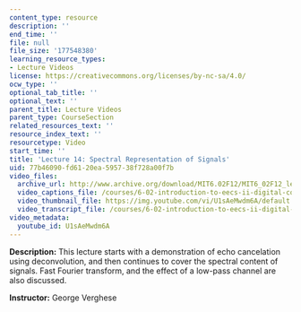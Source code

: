 ```yaml
---
content_type: resource
description: ''
end_time: ''
file: null
file_size: '177548380'
learning_resource_types:
- Lecture Videos
license: https://creativecommons.org/licenses/by-nc-sa/4.0/
ocw_type: ''
optional_tab_title: ''
optional_text: ''
parent_title: Lecture Videos
parent_type: CourseSection
related_resources_text: ''
resource_index_text: ''
resourcetype: Video
start_time: ''
title: 'Lecture 14: Spectral Representation of Signals'
uid: 77b46090-fd61-20ea-5957-38f728a00f7b
video_files:
  archive_url: http://www.archive.org/download/MIT6.02F12/MIT6_02F12_lec14_300k.mp4
  video_captions_file: /courses/6-02-introduction-to-eecs-ii-digital-communication-systems-fall-2012/c2a29def6180511d98f2fa4b29d11055_U1sAeMwdm6A.vtt
  video_thumbnail_file: https://img.youtube.com/vi/U1sAeMwdm6A/default.jpg
  video_transcript_file: /courses/6-02-introduction-to-eecs-ii-digital-communication-systems-fall-2012/c9651b26578f51a70b5c218f0161d275_U1sAeMwdm6A.pdf
video_metadata:
  youtube_id: U1sAeMwdm6A
---
```


**Description:** This lecture starts with a demonstration of echo cancelation using deconvolution, and then continues to cover the spectral content of signals. Fast Fourier transform, and the effect of a low-pass channel are also discussed.

**Instructor:** George Verghese

